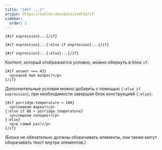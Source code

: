 ```yaml
---
title: "{#if ...}"
origin: https://svelte.dev/docs/svelte/if
sidebar:
  order: 1
---
```


```svelte
{#if expression}...{/if}
```

```svelte
{#if expression}...{:else if expression}...{/if}
```

```svelte
{#if expression}...{:else}...{/if}
```

Контент, который отображается условно, можно обернуть в блок `if`:

```svelte
{#if answer === 42}
  <p>какой был вопрос?</p>
{/if}
```

Дополнительные условия можно добавить с помощью `{:else if expression}`, при необходимости завершая блок конструкцией `{:else}`:

```svelte
{#if porridge.temperature > 100}
  <p>слишком жарко!</p>
{:else if 80 > porridge.temperature}
  <p>слишком холодно!</p>
{:else}
  <p>в самый раз!</p>
{/if}
```

(Блоки не обязательно должны оборачивать элементы, они также могут оборачивать текст внутри элементов.)
